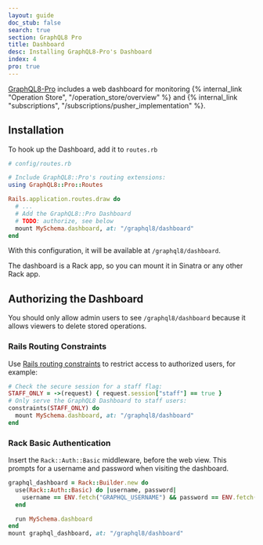 ```yaml
---
layout: guide
doc_stub: false
search: true
section: GraphQL8 Pro
title: Dashboard
desc: Installing GraphQL8-Pro's Dashboard
index: 4
pro: true
---
```



[GraphQL8-Pro](http://graphql-pro) includes a web dashboard for monitoring {% internal_link "Operation Store", "/operation_store/overview" %} and {% internal_link "subscriptions", "/subscriptions/pusher_implementation" %}.

<!-- TODO image -->

## Installation

To hook up the Dashboard, add it to `routes.rb`

```ruby
# config/routes.rb

# Include GraphQL8::Pro's routing extensions:
using GraphQL8::Pro::Routes

Rails.application.routes.draw do
  # ...
  # Add the GraphQL8::Pro Dashboard
  # TODO: authorize, see below
  mount MySchema.dashboard, at: "/graphql8/dashboard"
end
```

With this configuration, it will be available at `/graphql8/dashboard`.

The dashboard is a Rack app, so you can mount it in Sinatra or any other Rack app.

## Authorizing the Dashboard

You should only allow admin users to see `/graphql8/dashboard` because it allows viewers to delete stored operations.

### Rails Routing Constraints

Use [Rails routing constraints](http://api.rubyonrails.org/v5.1/classes/ActionDispatch/Routing/Mapper/Scoping.html#method-i-constraints) to restrict access to authorized users, for example:

```ruby
# Check the secure session for a staff flag:
STAFF_ONLY = ->(request) { request.session["staff"] == true }
# Only serve the GraphQL8 Dashboard to staff users:
constraints(STAFF_ONLY) do
  mount MySchema.dashboard, at: "/graphql8/dashboard"
end
```

### Rack Basic Authentication

Insert the `Rack::Auth::Basic` middleware, before the web view. This prompts for a username and password when visiting the dashboard.

```ruby
graphql_dashboard = Rack::Builder.new do
  use(Rack::Auth::Basic) do |username, password|
    username == ENV.fetch("GRAPHQL_USERNAME") && password == ENV.fetch("GRAPHQL_PASSWORD")
  end

  run MySchema.dashboard
end
mount graphql_dashboard, at: "/graphql8/dashboard"
```
